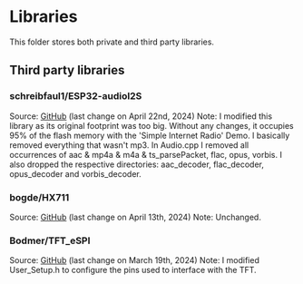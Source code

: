 # Libraries
This folder stores both private and third party libraries.

## Third party libraries
### schreibfaul1/ESP32-audioI2S
Source: [GitHub](https://github.com/schreibfaul1/ESP32-audioI2S) (last change on April 22nd, 2024)
Note: I modified this library as its original footprint was too big. Without any changes, it occupies 95% of the flash memory with the 'Simple Internet Radio' Demo. I basically removed everything that wasn't mp3. In Audio.cpp I removed all occurrences of aac & mp4a & m4a & ts_parsePacket, flac, opus, vorbis. I also dropped the respective directories: aac_decoder, flac_decoder, opus_decoder and vorbis_decoder.

### bogde/HX711
Source: [GitHub](https://github.com/bogde/HX711) (last change on April 13th, 2024)
Note: Unchanged.

### Bodmer/TFT_eSPI
Source: [GitHub](https://github.com/Bodmer/TFT_eSPI) (last change on March 19th, 2024)
Note: I modified User_Setup.h to configure the pins used to interface with the TFT.

